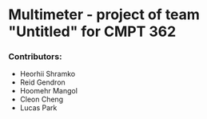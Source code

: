 # Multimeter - project of team "Untitled" for CMPT 362



### Contributors:
- Heorhii Shramko
- Reid Gendron
- Hoomehr Mangol
- Cleon Cheng
- Lucas Park
